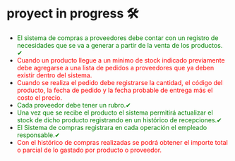 # proyect in progress 🛠 

- <span style="color: green">El sistema de compras a proveedores debe contar con un registro de necesidades que se va a generar a partir de la venta de los productos. ✔</span>
- <span style="color: red">Cuando un producto llegue a un mínimo de stock indicado previamente debe agregarse a una lista de pedidos a proveedores que ya deben existir dentro del sistema.</span>
- <span style="color: red">Cuando se realiza el pedido debe registrarse la cantidad, el código del producto, la fecha de pedido y la fecha probable de entrega más el costo el precio.</span>
- <span style="color: green">Cada proveedor debe tener un rubro.✔ </span>
- <span style="color: green">Una vez que se recibe el producto el sistema permitirá actualizar el stock de dicho producto registrando en un histórico de recepciones.✔ </span>
- <span style="color: green">El Sistema de compras registrara en cada operación el empleado responsable.✔ </span>
- <span style="color: red">Con el histórico de compras realizadas se podrá obtener el importe total o parcial de lo gastado por producto o proveedor.</span>









